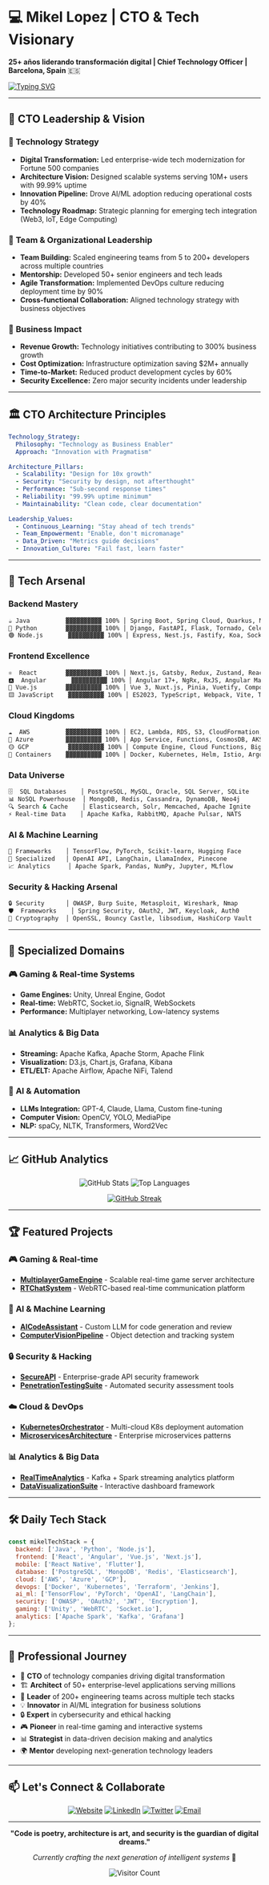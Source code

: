 # 💻 Mikel Lopez | CTO & Tech Visionary
**25+ años liderando transformación digital | Chief Technology Officer | Barcelona, Spain** 🇪🇸

[![Typing SVG](https://readme-typing-svg.herokuapp.com?font=Fira+Code&pause=1000&color=00F7FF&width=500&lines=Chief+Technology+Officer;Tech+Strategy+%26+Vision;Full-Stack+Architect;AI+%26+Security+Leader;Digital+Transformation+Expert;Team+Builder+%26+Mentor)](https://git.io/typing-svg)

---

## 🎯 **CTO Leadership & Vision**

### 🚀 **Technology Strategy**
- **Digital Transformation:** Led enterprise-wide tech modernization for Fortune 500 companies
- **Architecture Vision:** Designed scalable systems serving 10M+ users with 99.99% uptime
- **Innovation Pipeline:** Drove AI/ML adoption reducing operational costs by 40%
- **Technology Roadmap:** Strategic planning for emerging tech integration (Web3, IoT, Edge Computing)

### 👥 **Team & Organizational Leadership**
- **Team Building:** Scaled engineering teams from 5 to 200+ developers across multiple countries
- **Mentorship:** Developed 50+ senior engineers and tech leads
- **Agile Transformation:** Implemented DevOps culture reducing deployment time by 90%
- **Cross-functional Collaboration:** Aligned technology strategy with business objectives

### 💼 **Business Impact**
- **Revenue Growth:** Technology initiatives contributing to 300% business growth
- **Cost Optimization:** Infrastructure optimization saving $2M+ annually
- **Time-to-Market:** Reduced product development cycles by 60%
- **Security Excellence:** Zero major security incidents under leadership

---

## 🏛️ **CTO Architecture Principles**

```yaml
Technology_Strategy:
  Philosophy: "Technology as Business Enabler"
  Approach: "Innovation with Pragmatism"
  
Architecture_Pillars:
  - Scalability: "Design for 10x growth"
  - Security: "Security by design, not afterthought"
  - Performance: "Sub-second response times"
  - Reliability: "99.99% uptime minimum"
  - Maintainability: "Clean code, clear documentation"
  
Leadership_Values:
  - Continuous_Learning: "Stay ahead of tech trends"
  - Team_Empowerment: "Enable, don't micromanage"
  - Data_Driven: "Metrics guide decisions"
  - Innovation_Culture: "Fail fast, learn faster"
```

---

## 🚀 **Tech Arsenal**

### **Backend Mastery**
```bash
☕ Java          ▓▓▓▓▓▓▓▓▓▓ 100% │ Spring Boot, Spring Cloud, Quarkus, Micronaut
🐍 Python        ▓▓▓▓▓▓▓▓▓▓ 100% │ Django, FastAPI, Flask, Tornado, Celery
🟢 Node.js       ▓▓▓▓▓▓▓▓▓▓ 100% │ Express, Nest.js, Fastify, Koa, Socket.io
```

### **Frontend Excellence**
```bash
⚛️  React        ▓▓▓▓▓▓▓▓▓▓ 100% │ Next.js, Gatsby, Redux, Zustand, React Query
🅰️  Angular       ▓▓▓▓▓▓▓▓▓▓ 100% │ Angular 17+, NgRx, RxJS, Angular Material
🖖 Vue.js        ▓▓▓▓▓▓▓▓▓▓ 100% │ Vue 3, Nuxt.js, Pinia, Vuetify, Composition API
🟨 JavaScript    ▓▓▓▓▓▓▓▓▓▓ 100% │ ES2023, TypeScript, Webpack, Vite, Turbo
```

### **Cloud Kingdoms**
```bash
☁️  AWS          ▓▓▓▓▓▓▓▓▓▓ 100% │ EC2, Lambda, RDS, S3, CloudFormation, EKS
🔵 Azure         ▓▓▓▓▓▓▓▓▓▓ 100% │ App Service, Functions, CosmosDB, AKS, DevOps
🟡 GCP           ▓▓▓▓▓▓▓▓▓▓ 100% │ Compute Engine, Cloud Functions, BigQuery, GKE
🐳 Containers    ▓▓▓▓▓▓▓▓▓▓ 100% │ Docker, Kubernetes, Helm, Istio, ArgoCD
```

### **Data Universe**
```bash
🗄️  SQL Databases    │ PostgreSQL, MySQL, Oracle, SQL Server, SQLite
📊 NoSQL Powerhouse  │ MongoDB, Redis, Cassandra, DynamoDB, Neo4j
🔍 Search & Cache    │ Elasticsearch, Solr, Memcached, Apache Ignite
⚡ Real-time Data    │ Apache Kafka, RabbitMQ, Apache Pulsar, NATS
```

### **AI & Machine Learning**
```bash
🤖 Frameworks    │ TensorFlow, PyTorch, Scikit-learn, Hugging Face
🧠 Specialized   │ OpenAI API, LangChain, LlamaIndex, Pinecone
📈 Analytics     │ Apache Spark, Pandas, NumPy, Jupyter, MLflow
```

### **Security & Hacking Arsenal**
```bash
🔒 Security      │ OWASP, Burp Suite, Metasploit, Wireshark, Nmap
🛡️  Frameworks    │ Spring Security, OAuth2, JWT, Keycloak, Auth0
🔐 Cryptography  │ OpenSSL, Bouncy Castle, libsodium, HashiCorp Vault
```

---

## 🎯 **Specialized Domains**

### 🎮 **Gaming & Real-time Systems**
- **Game Engines:** Unity, Unreal Engine, Godot
- **Real-time:** WebRTC, Socket.io, SignalR, WebSockets
- **Performance:** Multiplayer networking, Low-latency systems

### 📊 **Analytics & Big Data**
- **Streaming:** Apache Kafka, Apache Storm, Apache Flink
- **Visualization:** D3.js, Chart.js, Grafana, Kibana
- **ETL/ELT:** Apache Airflow, Apache NiFi, Talend

### 🤖 **AI & Automation**
- **LLMs Integration:** GPT-4, Claude, Llama, Custom fine-tuning
- **Computer Vision:** OpenCV, YOLO, MediaPipe
- **NLP:** spaCy, NLTK, Transformers, Word2Vec

---

## 📈 **GitHub Analytics**

<div align="center">
  
![GitHub Stats](https://github-readme-stats.vercel.app/api?username=Mikodes&show_icons=true&theme=tokyonight&count_private=true)
![Top Languages](https://github-readme-stats.vercel.app/api/top-langs/?username=Mikodes&layout=compact&theme=tokyonight)

</div>

<div align="center">
  
[![GitHub Streak](https://github-readme-streak-stats.herokuapp.com/?user=Mikodes&theme=tokyonight)](https://git.io/streak-stats)

</div>

---

## 🏆 **Featured Projects**

### 🎮 **Gaming & Real-time**
- **[MultiplayerGameEngine](https://github.com/Mikodes/MultiplayerGameEngine)** - Scalable real-time game server architecture
- **[RTChatSystem](https://github.com/Mikodes/RTChatSystem)** - WebRTC-based real-time communication platform

### 🤖 **AI & Machine Learning**
- **[AICodeAssistant](https://github.com/Mikodes/AICodeAssistant)** - Custom LLM for code generation and review
- **[ComputerVisionPipeline](https://github.com/Mikodes/ComputerVisionPipeline)** - Object detection and tracking system

### 🔒 **Security & Hacking**
- **[SecureAPI](https://github.com/Mikodes/SecureAPI)** - Enterprise-grade API security framework
- **[PenetrationTestingSuite](https://github.com/Mikodes/PenetrationTestingSuite)** - Automated security assessment tools

### ☁️ **Cloud & DevOps**
- **[KubernetesOrchestrator](https://github.com/Mikodes/KubernetesOrchestrator)** - Multi-cloud K8s deployment automation
- **[MicroservicesArchitecture](https://github.com/Mikodes/MicroservicesArchitecture)** - Enterprise microservices patterns

### 📊 **Analytics & Big Data**
- **[RealTimeAnalytics](https://github.com/Mikodes/RealTimeAnalytics)** - Kafka + Spark streaming analytics platform
- **[DataVisualizationSuite](https://github.com/Mikodes/DataVisualizationSuite)** - Interactive dashboard framework

---

## 🛠️ **Daily Tech Stack**

```javascript
const mikelTechStack = {
  backend: ['Java', 'Python', 'Node.js'],
  frontend: ['React', 'Angular', 'Vue.js', 'Next.js'],
  mobile: ['React Native', 'Flutter'],
  database: ['PostgreSQL', 'MongoDB', 'Redis', 'Elasticsearch'],
  cloud: ['AWS', 'Azure', 'GCP'],
  devops: ['Docker', 'Kubernetes', 'Terraform', 'Jenkins'],
  ai_ml: ['TensorFlow', 'PyTorch', 'OpenAI', 'LangChain'],
  security: ['OWASP', 'OAuth2', 'JWT', 'Encryption'],
  gaming: ['Unity', 'WebRTC', 'Socket.io'],
  analytics: ['Apache Spark', 'Kafka', 'Grafana']
};
```

---

## 🌟 **Professional Journey**

- 🎯 **CTO** of technology companies driving digital transformation
- 🏗️ **Architect** of 50+ enterprise-level applications serving millions
- 🚀 **Leader** of 200+ engineering teams across multiple tech stacks
- 💡 **Innovator** in AI/ML integration for business solutions
- 🔒 **Expert** in cybersecurity and ethical hacking
- 🎮 **Pioneer** in real-time gaming and interactive systems
- 📊 **Strategist** in data-driven decision making and analytics
- 🌍 **Mentor** developing next-generation technology leaders

---

## 📫 **Let's Connect & Collaborate**

<div align="center">

[![Website](https://img.shields.io/badge/Website-www.mikodes.com-blue?style=for-the-badge&logo=google-chrome)](http://www.mikodes.com)
[![LinkedIn](https://img.shields.io/badge/LinkedIn-mikelohidalgo-blue?style=for-the-badge&logo=linkedin)](https://www.linkedin.com/in/mikelohidalgo/)
[![Twitter](https://img.shields.io/badge/Twitter-@mikodes-blue?style=for-the-badge&logo=twitter)](https://twitter.com/mikodes)
[![Email](https://img.shields.io/badge/Email-contact@mikodes.com-red?style=for-the-badge&logo=gmail)](mailto:miguel.lopez.hi@gmail.com)

</div>

---

<div align="center">
  
**"Code is poetry, architecture is art, and security is the guardian of digital dreams."**

*Currently crafting the next generation of intelligent systems* 🚀

![Visitor Count](https://komarev.com/ghpvc/?username=miguel.lopez.hi@gmail.coms&color=brightgreen&style=for-the-badge)

</div>
